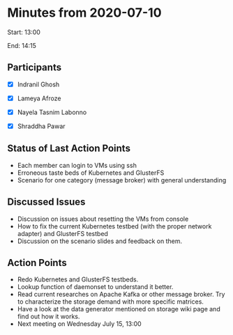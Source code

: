 # Minutes from 2020-07-10

Start: 13:00

End: 14:15


## Participants

* [X] Indranil Ghosh
* [X] Lameya Afroze
* [X] Nayela Tasnim Labonno
* [X] Shraddha Pawar


## Status of Last Action Points

* Each member can login to VMs using ssh
* Erroneous taste beds of Kubernetes and GlusterFS
* Scenario for one category (message broker) with general understanding


## Discussed Issues

* Discussion on issues about resetting the VMs from console
* How to fix the current Kubernetes testbed (with the proper network adapter) and GlusterFS testbed
* Discussion on the scenario slides and feedback on them. 


## Action Points

* Redo Kubernetes and GlusterFS testbeds.
* Lookup function of daemonset to understand it better.
* Read current researches on Apache Kafka or other message broker. Try to characterize the storage demand with more specific matrices. 
* Have a look at the data generator mentioned on storage wiki page and find out how it works. 
* Next meeting on Wednesday July 15, 13:00

